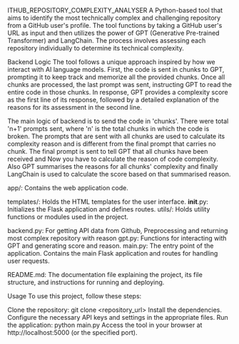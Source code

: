 ITHUB_REPOSITORY_COMPLEXITY_ANALYSER
A Python-based tool that aims to identify the most technically complex and challenging repository from a GitHub user's profile. The tool functions by taking a GitHub user's URL as input and then utilizes the power of GPT (Generative Pre-trained Transformer) and LangChain. The process involves assessing each repository individually to determine its technical complexity.

Backend Logic
The tool follows a unique approach inspired by how we interact with AI language models. First, the code is sent in chunks to GPT, prompting it to keep track and memorize all the provided chunks. Once all chunks are processed, the last prompt was sent, instructing GPT to read the entire code in those chunks. In response, GPT provides a complexity score as the first line of its response, followed by a detailed explanation of the reasons for its assessment in the second line.

The main logic of backend is to send the code in 'chunks'. There were total 'n+1' prompts sent, where 'n' is the total chunks in which the code is broken. The prompts that are sent with all chunks are used to calculate its complexity reason and is different from the final prompt that carries no chunk. The final prompt is sent to tell GPT that all chunks have been received and Now you have to calculate the reason of code complexity. Also GPT summarises the reasons for all chunks' complexity and finally LangChain is used to calculate the score based on that summarised reason.

app/: Contains the web application code.

templates/: Holds the HTML templates for the user interface.
__init__.py: Initializes the Flask application and defines routes.
utils/: Holds utility functions or modules used in the project.

backend.py: For getting API data from Github, Preprocessing and returning most complex repository with reason
gpt.py: Functions for interacting with GPT and generating score and reason.
main.py: The entry point of the application. Contains the main Flask application and routes for handling user requests.

README.md: The documentation file explaining the project, its file structure, and instructions for running and deploying.

Usage
To use this project, follow these steps:

Clone the repository: git clone <repository_url>
Install the dependencies.
Configure the necessary API keys and settings in the appropriate files.
Run the application: python main.py
Access the tool in your browser at http://localhost:5000 (or the specified port).
